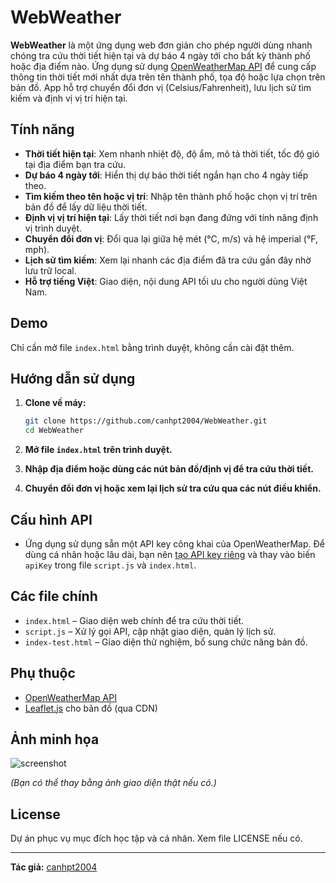 # WebWeather

**WebWeather** là một ứng dụng web đơn giản cho phép người dùng nhanh chóng tra cứu thời tiết hiện tại và dự báo 4 ngày tới cho bất kỳ thành phố hoặc địa điểm nào. Ứng dụng sử dụng [OpenWeatherMap API](https://openweathermap.org/api) để cung cấp thông tin thời tiết mới nhất dựa trên tên thành phố, tọa độ hoặc lựa chọn trên bản đồ. App hỗ trợ chuyển đổi đơn vị (Celsius/Fahrenheit), lưu lịch sử tìm kiếm và định vị vị trí hiện tại.

## Tính năng

- **Thời tiết hiện tại**: Xem nhanh nhiệt độ, độ ẩm, mô tả thời tiết, tốc độ gió tại địa điểm bạn tra cứu.
- **Dự báo 4 ngày tới**: Hiển thị dự báo thời tiết ngắn hạn cho 4 ngày tiếp theo.
- **Tìm kiếm theo tên hoặc vị trí**: Nhập tên thành phố hoặc chọn vị trí trên bản đồ để lấy dữ liệu thời tiết.
- **Định vị vị trí hiện tại**: Lấy thời tiết nơi bạn đang đứng với tính năng định vị trình duyệt.
- **Chuyển đổi đơn vị**: Đổi qua lại giữa hệ mét (°C, m/s) và hệ imperial (°F, mph).
- **Lịch sử tìm kiếm**: Xem lại nhanh các địa điểm đã tra cứu gần đây nhờ lưu trữ local.
- **Hỗ trợ tiếng Việt**: Giao diện, nội dung API tối ưu cho người dùng Việt Nam.

## Demo

Chỉ cần mở file `index.html` bằng trình duyệt, không cần cài đặt thêm.

## Hướng dẫn sử dụng

1. **Clone về máy:**
   ```sh
   git clone https://github.com/canhpt2004/WebWeather.git
   cd WebWeather
   ```

2. **Mở file `index.html` trên trình duyệt.**

3. **Nhập địa điểm hoặc dùng các nút bản đồ/định vị để tra cứu thời tiết.**

4. **Chuyển đổi đơn vị hoặc xem lại lịch sử tra cứu qua các nút điều khiển.**

## Cấu hình API

- Ứng dụng sử dụng sẵn một API key công khai của OpenWeatherMap. Để dùng cá nhân hoặc lâu dài, bạn nên [tạo API key riêng](https://openweathermap.org/appid) và thay vào biến `apiKey` trong file `script.js` và `index.html`.

## Các file chính

- `index.html` – Giao diện web chính để tra cứu thời tiết.
- `script.js` – Xử lý gọi API, cập nhật giao diện, quản lý lịch sử.
- `index-test.html` – Giao diện thử nghiệm, bổ sung chức năng bản đồ.

## Phụ thuộc

- [OpenWeatherMap API](https://openweathermap.org/api)
- [Leaflet.js](https://leafletjs.com/) cho bản đồ (qua CDN)

## Ảnh minh họa

![screenshot](https://openweathermap.org/themes/openweathermap/assets/img/logo_white_cropped.png)

*(Bạn có thể thay bằng ảnh giao diện thật nếu có.)*

## License

Dự án phục vụ mục đích học tập và cá nhân. Xem file LICENSE nếu có.

---

**Tác giả:** [canhpt2004](https://github.com/canhpt2004)
